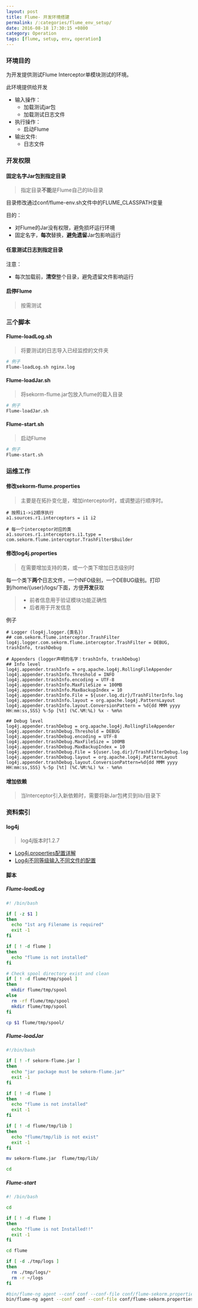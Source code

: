 ```yaml
---
layout: post
title: Flume- 开发环境搭建
permalink: /:categories/flume_env_setup/
date: 2016-08-18 17:30:15 +0800
category: Operation
tags: [flume, setup, env, operation]
---
```


### 环境目的

为开发提供测试Flume Interceptor单模块测试的环境。

此环境提供给开发

* 输入操作：
  * 加载测试jar包
  * 加载测试日志文件
* 执行操作：
  * 启动Flume
* 输出文件:
  * 日志文件

### 开发权限

#### **固定名字**Jar包到**指定目录**

> 指定目录**不能**是Flume自己的lib目录

目录修改通过conf/flume-env.sh文件中的FLUME_CLASSPATH变量

目的：

* 对Flume的Jar没有权限，避免损坏运行环境
* 固定名字，**每次**替换，**避免遗留**Jar包影响运行

#### **任意**测试日志到**指定目录**

注意：

* 每次加载前，**清空**整个目录，避免遗留文件影响运行

#### 启停Flume

> 按需测试

### 三个脚本

#### Flume-loadLog.sh

> 将要测试的日志导入已经监控的文件夹

```bash
# 例子
Flume-loadLog.sh nginx.log
```

#### Flume-loadJar.sh

> 将sekorm-flume.jar包放入flume的载入目录

```bash
# 例子
Flume-loadJar.sh
```

#### Flume-start.sh

> 启动Flume

```bash
# 例子
Flume-start.sh
```

### 运维工作

#### 修改sekorm-flume.properties

> 主要是在拓扑变化是，增加interceptor时，或调整运行顺序时。

```properties
# 按照i1->i2顺序执行
a1.sources.r1.interceptors = i1 i2 

# 每一个interceptor对应的类
a1.sources.r1.interceptors.i1.type = com.sekorm.flume.interceptor.TrashFilter$Builder
```

#### 修改log4j.properties

> 在需要增加支持的类，或一个类下增加日志级别时

每一个类下**两个**日志文件，一个INFO级别，一个DEBUG级别。打印到/home/{user}/logs/下面，方便**开发**获取

> * 前者信息用于验证模块功能正确性
> * 后者用于开发信息

例子

```
# Logger (log4j.logger.{类名})
## com.sekorm.flume.interceptor.TrashFilter
log4j.logger.com.sekorm.flume.interceptor.TrashFilter = DEBUG, trashInfo, trashDebug

# Appenders (logger声明的名字：trashInfo, trashDebug)
## Info level
log4j.appender.trashInfo = org.apache.log4j.RollingFileAppender  
log4j.appender.trashInfo.Threshold = INFO
log4j.appender.trashInfo.encoding = UTF-8
log4j.appender.trashInfo.MaxFileSize = 100MB
log4j.appender.trashInfo.MaxBackupIndex = 10
log4j.appender.trashInfo.File = ${user.log.dir}/TrashFilterInfo.log
log4j.appender.trashInfo.layout = org.apache.log4j.PatternLayout
log4j.appender.trashInfo.layout.ConversionPattern = %d{dd MMM yyyy HH:mm:ss,SSS} %-5p [%t] (%C.%M:%L) %x - %m%n

## Debug level
log4j.appender.trashDebug = org.apache.log4j.RollingFileAppender  
log4j.appender.trashDebug.Threshold = DEBUG
log4j.appender.trashDebug.encoding = UTF-8
log4j.appender.trashDebug.MaxFileSize = 100MB
log4j.appender.trashDebug.MaxBackupIndex = 10
log4j.appender.trashDebug.File = ${user.log.dir}/TrashFilterDebug.log
log4j.appender.trashDebug.layout = org.apache.log4j.PatternLayout
log4j.appender.trashDebug.layout.ConversionPattern=%d{dd MMM yyyy HH:mm:ss,SSS} %-5p [%t] (%C.%M:%L) %x - %m%n
```

#### 增加依赖

> 当Interceptor引入新依赖时，需要将新Jar包拷贝到lib/目录下

### 资料索引

#### log4j

> log4j版本时1.2.7

* [Log4j.properties配置详解](http://it.oyksoft.com/log4j/)
* [Log4j不同等级输入不同文件的配置](http://www.tuicool.com/articles/Y7RZvaQ)

#### 脚本

##### Flume-loadLog

```bash
#! /bin/bash

if [ -z $1 ]
then
  echo "1st arg Filename is required"
  exit -1
fi

if [ ! -d flume ]
then
  echo "flume is not installed"
fi

# Check spool directory exist and clean
if [ ! -d flume/tmp/spool ]
then
  mkdir flume/tmp/spool
else
  rm -rf flume/tmp/spool
  mkdir flume/tmp/spool
fi

cp $1 flume/tmp/spool/
```

##### Flume-loadJar

```bash
#!/bin/bash

if [ ! -f sekorm-flume.jar ]
then
  echo "jar package must be sekorm-flume.jar"
  exit -1
fi

if [ ! -d flume ]
then
  echo "flume is not installed"
  exit -1
fi

if [ ! -d flume/tmp/lib ]
then
  echo "flume/tmp/lib is not exist"
  exit -1
fi

mv sekorm-flume.jar  flume/tmp/lib/

cd
```

##### Flume-start

```bash
#! /bin/bash

cd

if [ ! -d flume ]
then
  echo "flume is not Installed!!"
  exit -1
fi

cd flume

if [ -d ./tmp/logs ]
then
  rm ./tmp/logs/*
  rm -r ~/logs
fi

#bin/flume-ng agent --conf conf --conf-file conf/flume-sekorm.properties --name agent -Dflume.root.logger=INFO,console
bin/flume-ng agent --conf conf --conf-file conf/flume-sekorm.properties --name agent
```
